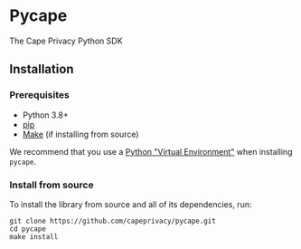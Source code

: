 # Pycape
The Cape Privacy Python SDK


## Installation

### Prerequisites

* Python 3.8+
* [pip](https://pip.pypa.io/en/stable/installing/)
* [Make](https://www.gnu.org/software/make/) (if installing from source)

We recommend that you use a [Python "Virtual Environment"](https://packaging.python.org/tutorials/installing-packages/#creating-virtual-environments) when installing `pycape`.

### Install from source

To install the library from source and all of its dependencies, run:
```
git clone https://github.com/capeprivacy/pycape.git
cd pycape
make install
```
